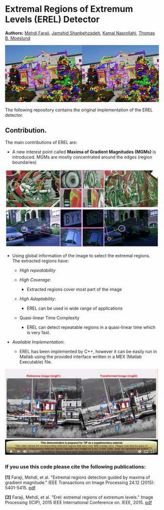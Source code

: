 # Extremal Regions of Extremum Levels (EREL) Detector
**Authors:** [Mehdi Faraji]( www.ualberta.ca/~faraji ), [Jamshid Shanbehzadeh]( https://scholar.google.ca/citations?user=NIgpCKkAAAAJ&hl=en ), [Kamal Nasrollahi]( https://scholar.google.dk/citations?user=EqjkO6sAAAAJ&hl=en ), [Thomas B. Moeslund]( https://scholar.google.com/citations?user=XmkDts4AAAAJ&hl=en )

![Detected Regions](/Images/ubc13.jpg)

The following repository contains the original implementation of the EREL detector.

## Contribution.
The main contributions of EREL are:
- A new interest point called **Maxima of Gradient Magnitudes (MGMs)** is introduced. MGMs are mostly concentrated around the edges (region boundaries) 

![MGMs](/Images/mgms_all.jpg)

- Using global information of the image to select the extremal regions. The extracted regions have:

    * *High repeatability*
    
    * *High Coverage*: 
      * Extracted regions cover most part of the image
    
    * *High Adaptability*: 
      * EREL can be used in wide range of applications
      
    * Quasi-linear Time Complexity 
      * EREL can detect repeatable regions in a quasi-linear time which is very fast.
    
- *Available Implementation*: 
    * EREL has been implemented by C++, however it can be easily run in Matlab using the provided interface written in a MEX (Matlab Executable) file.
    
[![Visual Abstract of EREL](/Images/vd.JPG)](https://youtu.be/gHjAA7t6lQE "Visual Demonstration of EREL Detection" )

### If you use this code please cite the following publications:
**[1]** Faraji, Mehdi, et al. "Extremal regions detection guided by maxima of gradient magnitude." IEEE Transactions on Image Processing 24.12 (2015): 5401-5415. [pdf]( http://vbn.aau.dk/ws/files/219488957/tip_preprint.pdf)

**[2]** Faraji, Mehdi, et al. "Erel: extremal regions of extremum levels." Image Processing (ICIP), 2015 IEEE International Conference on. IEEE, 2015. [pdf]( https://www.researchgate.net/profile/Jamshid_Shanbezadeh/publication/281681367_Extremal_Regions_Detection_Guided_by_Maxima_of_Gradient_Magnitude/links/5795759808aed51475dc7020/Extremal-Regions-Detection-Guided-by-Maxima-of-Gradient-Magnitude.pdf )

 

